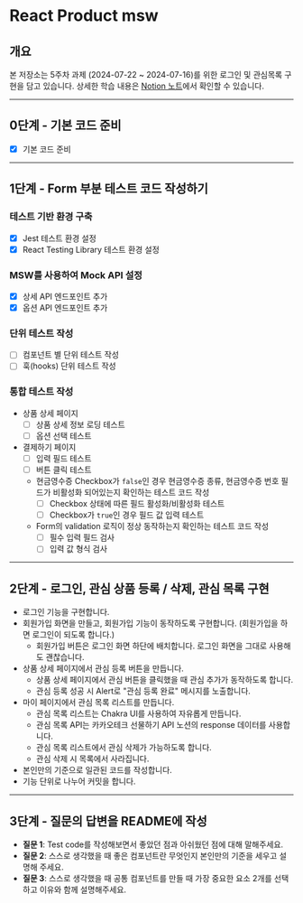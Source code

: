 # React Product msw

## 개요

본 저장소는 5주차 과제 (2024-07-22 ~ 2024-07-16)를 위한 로그인 및 관심목록 구현을 담고 있습니다. 상세한 학습 내용은 [Notion 노트](https://www.notion.so/TIL-FE-25dbeb894e884b889eca0fa3e4e13904)에서 확인할 수 있습니다.

---

## 0단계 - 기본 코드 준비

- [x]  기본 코드 준비

---

## 1단계 - Form 부분 테스트 코드 작성하기

### 테스트 기반 환경 구축

- [x] Jest 테스트 환경 설정
- [x] React Testing Library 테스트 환경 설정

### MSW를 사용하여 Mock API 설정

- [x] 상세 API 엔드포인트 추가
- [x] 옵션 API 엔드포인트 추가

### 단위 테스트 작성

- [ ] 컴포넌트 별 단위 테스트 작성
- [ ] 훅(hooks) 단위 테스트 작성

### 통합 테스트 작성

- 상품 상세 페이지
  - [ ] 상품 상세 정보 로딩 테스트
  - [ ] 옵션 선택 테스트

- 결제하기 페이지
  - [ ] 입력 필드 테스트
  - [ ] 버튼 클릭 테스트
  - 현금영수증 Checkbox가 `false`인 경우 현금영수증 종류, 현금영수증 번호 필드가 비활성화 되어있는지 확인하는 테스트 코드 작성
    - [ ] Checkbox 상태에 따른 필드 활성화/비활성화 테스트
    - [ ] Checkbox가 `true`인 경우 필드 값 입력 테스트
  - Form의 validation 로직이 정상 동작하는지 확인하는 테스트 코드 작성
    - [ ] 필수 입력 필드 검사
    - [ ] 입력 값 형식 검사

---

## 2단계 - 로그인, 관심 상품 등록 / 삭제, 관심 목록 구현

- 로그인 기능을 구현합니다.
- 회원가입 화면을 만들고, 회원가입 기능이 동작하도록 구현합니다. (회원가입을 하면 로그인이 되도록 합니다.)
  - 회원가입 버튼은 로그인 화면 하단에 배치합니다. 로그인 화면을 그대로 사용해도 괜찮습니다.
- 상품 상세 페이지에서 관심 등록 버튼을 만듭니다.
  - 상품 상세 페이지에서 관심 버튼을 클릭했을 때 관심 추가가 동작하도록 합니다.
  - 관심 등록 성공 시 Alert로 "관심 등록 완료" 메시지를 노출합니다.
- 마이 페이지에서 관심 목록 리스트를 만듭니다.
  - 관심 목록 리스트는 Chakra UI를 사용하여 자유롭게 만듭니다.
  - 관심 목록 API는 카카오테크 선물하기 API 노션의 response 데이터를 사용합니다.
  - 관심 목록 리스트에서 관심 삭제가 가능하도록 합니다.
  - 관심 삭제 시 목록에서 사라집니다.
- 본인만의 기준으로 일관된 코드를 작성합니다.
- 기능 단위로 나누어 커밋을 합니다.

---

## 3단계 - 질문의 답변을 README에 작성

- **질문 1**: Test code를 작성해보면서 좋았던 점과 아쉬웠던 점에 대해 말해주세요.
- **질문 2**: 스스로 생각했을 때 좋은 컴포넌트란 무엇인지 본인만의 기준을 세우고 설명해 주세요.
- **질문 3**: 스스로 생각했을 때 공통 컴포넌트를 만들 때 가장 중요한 요소 2개를 선택하고 이유와 함께 설명해주세요.